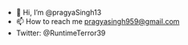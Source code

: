- 👋 Hi, I’m @pragyaSingh13
- 📫 How to reach me pragyasingh959@gmail.com
- Twitter: @RuntimeTerror39

<!---
pragyaSingh13/pragyaSingh13 is a ✨ special ✨ repository because its `README.md` (this file) appears on your GitHub profile.
You can click the Preview link to take a look at your changes.
--->
